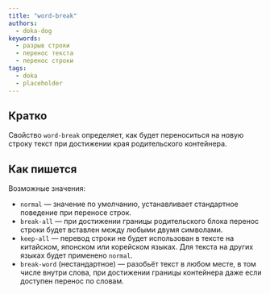 ```yaml
---
title: "word-break"
authors:
  - doka-dog
keywords:
  - разрыв строки
  - перенос текста
  - перенос строки
tags:
  - doka
  - placeholder
---
```


## Кратко

Свойство `word-break` определяет, как будет переноситься на новую строку текст при достижении края родительского контейнера.

## Как пишется

Возможные значения:

- `normal` — значение по умолчанию, устанавливает стандартное поведение при переносе строк.
- `break-all` — при достижении границы родительского блока перенос строки будет вставлен между любыми двумя символами.
- `keep-all` — перевод строки не будет использован в тексте на китайском, японском или корейском языках. Для текста на других языках будет применено `normal`.
- `break-word` (нестандартное) — разобьёт текст в любом месте, в том числе внутри слова, при достижении границы контейнера даже если доступен перенос по словам.
